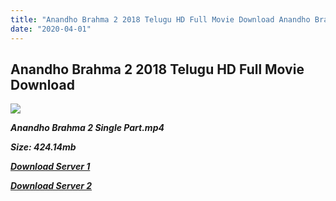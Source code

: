 ```yaml
---
title: "Anandho Brahma 2 2018 Telugu HD Full Movie Download Anandho Brahma 2 Telugu HD Movie Download"
date: "2020-04-01"
---
```


## Anandho Brahma 2 2018 Telugu HD Full Movie Download 

![](https://images.moviebuff.com/20e5693a-d6f5-434a-9e7d-1729de26a0be?w=1000)

**_Anandho Brahma 2 Single Part.mp4_**

**_Size: 424.14mb_**

**_[Download Server 1](https://openload.co/f/maYHmkfwSGk)_**

**_[Download Server 2](https://openload.co/f/maYHmkfwSGk)_**
